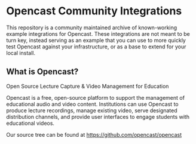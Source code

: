 Opencast Community Integrations
===============================

This repository is a community maintained archive of known-working example
integrations for Opencast.  These integrations are not meant to be turn key, 
instead serving as an example that you can use to more quickly test Opencast
against your infrastructure, or as a base to extend for your local install.

What is Opencast?
-----------------
Open Source Lecture Capture & Video Management for Education

Opencast is a free, open-source platform to support the management of
educational audio and video content. Institutions can use Opencast to
produce lecture recordings, manage existing video, serve designated
distribution channels, and provide user interfaces to engage students with
educational videos.

Our source tree can be found at https://github.com/opencast/opencast

